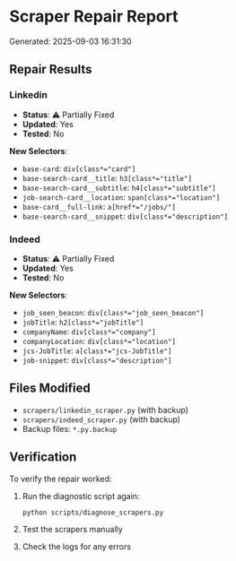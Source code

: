 # Scraper Repair Report

Generated: 2025-09-03 16:31:30

## Repair Results

### Linkedin

- **Status**: ⚠️ Partially Fixed
- **Updated**: Yes
- **Tested**: No

**New Selectors**:

- `base-card`: `div[class*="card"]`
- `base-search-card__title`: `h3[class*="title"]`
- `base-search-card__subtitle`: `h4[class*="subtitle"]`
- `job-search-card__location`: `span[class*="location"]`
- `base-card__full-link`: `a[href*="/jobs/"]`
- `base-search-card__snippet`: `div[class*="description"]`

### Indeed

- **Status**: ⚠️ Partially Fixed
- **Updated**: Yes
- **Tested**: No

**New Selectors**:

- `job_seen_beacon`: `div[class*="job_seen_beacon"]`
- `jobTitle`: `h2[class*="jobTitle"]`
- `companyName`: `div[class*="company"]`
- `companyLocation`: `div[class*="location"]`
- `jcs-JobTitle`: `a[class*="jcs-JobTitle"]`
- `job-snippet`: `div[class*="description"]`

## Files Modified

- `scrapers/linkedin_scraper.py` (with backup)
- `scrapers/indeed_scraper.py` (with backup)
- Backup files: `*.py.backup`

## Verification

To verify the repair worked:

1. Run the diagnostic script again:
   ```bash
   python scripts/diagnose_scrapers.py
   ```

2. Test the scrapers manually
3. Check the logs for any errors

